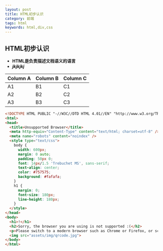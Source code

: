 ```yaml
---
layout: post
title: HTML初步认识
category: 前端
tags: html
keywords: html,div,css
---
```



## HTML初步认识
*  **HTML是负责描述文档语义的语言**
* **_jkjkjkj_**

Column A | Column B | Column C
---------|----------|---------
 A1 | B1 | C1
 A2 | B2 | C2
 A3 | B3 | C3

```html
<!DOCTYPE HTML PUBLIC "-//W3C//DTD HTML 4.01//EN" "http://www.w3.org/TR/html4/strict.dtd">
<html>
<head>
  <title>Unsupported Browser</title>
  <meta http-equiv="Content-Type" content="text/html; charset=utf-8" />
  <meta name="robots" content="noindex" />
  <style type="text/css">
    body {
      width: 600px;
      margin: 0 auto;
      padding: 50px 0;
      font: 14px/1.5 'Trebuchet MS', sans-serif;
      text-align: center;
      color: #757575;
      background: #fafafa;
    }
    h1 {
      margin: 0;
      font-size: 180px;
      line-height: 180px;
    }
  </style>
</head>
<body>
  <h1>!</h1>
  <h2>Sorry, the browser you are using is not supported :(</h2>
  <p>Please switch to a modern browser such as Chrome or Firefox, or scan the QR Code and visit from your mobile devices.</p>
  <img src="assets/img/qrcode.jpg">
</body>
</html>

```


